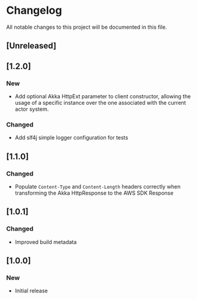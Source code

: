 # Changelog
All notable changes to this project will be documented in this file.

## [Unreleased]

## [1.2.0]
### New

 - Add optional Akka HttpExt parameter to client constructor, allowing
   the usage of a specific instance over the one associated with the current actor system.

### Changed

 - Add slf4j simple logger configuration for tests 

## [1.1.0]
### Changed

 - Populate `Content-Type` and `Content-Length` headers correctly
   when transforming the Akka HttpResponse to the AWS SDK Response

## [1.0.1]
### Changed

- Improved build metadata

## [1.0.0]
### New

- Initial release
  
